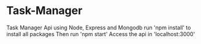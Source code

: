 # Task-Manager
Task Manager Api using Node, Express and Mongodb
run 'npm install' to install all packages
Then run 'npm start'
Access the api in 'localhost:3000'
